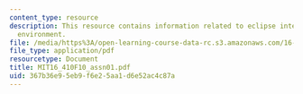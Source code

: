 ```yaml
---
content_type: resource
description: This resource contains information related to eclipse integrated development
  environment.
file: /media/https%3A/open-learning-course-data-rc.s3.amazonaws.com/16-410-principles-of-autonomy-and-decision-making-fall-2010/367b36e95eb9f6e25aa1d6e52ac4c87a_MIT16_410F10_assn01.pdf
file_type: application/pdf
resourcetype: Document
title: MIT16_410F10_assn01.pdf
uid: 367b36e9-5eb9-f6e2-5aa1-d6e52ac4c87a
---
```

